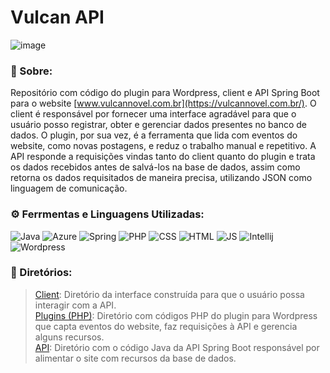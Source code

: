 # Vulcan API

![image](https://github.com/NeveScript/Vulcan-API/assets/123518676/41cbe60b-883b-423d-b89f-f54b792882be)

### 🔎 Sobre:
Repositório com código do plugin para Wordpress, client e API Spring Boot para o website [www.vulcannovel.com.br](https://vulcannovel.com.br/).
O client é responsável por fornecer uma interface agradável para que o usuário posso registrar, obter e gerenciar dados presentes no banco de dados. O plugin, por sua vez, é a ferramenta que lida com eventos do website, como novas postagens, e reduz o trabalho manual e repetitivo.
A API responde a requisições vindas tanto do client quanto do plugin e trata os dados recebidos antes de salvá-los na base de dados, assim como retorna os dados requisitados de maneira precisa, utilizando JSON como linguagem de comunicação.

### ⚙ Ferrmentas e Linguagens Utilizadas:
![Java](https://img.shields.io/badge/Java-orange?style=for-the-badge&logo=Java&logoColor=white) 
![Azure](https://img.shields.io/badge/Azure-blue?style=for-the-badge&logo=microsoft-azure&logoColor=white) 
![Spring](https://img.shields.io/badge/Spring%20Boot-green?style=for-the-badge&logo=spring-boot&logoColor=white) 
![PHP](https://img.shields.io/badge/PHP-blue?style=for-the-badge&logo=php&logoColor=white) 
![CSS](https://img.shields.io/badge/CSS-purple?style=for-the-badge&logo=css-3&logoColor=white) 
![HTML](https://img.shields.io/badge/HTML-orange?style=for-the-badge&logo=HTML&logoColor=white)
![JS](https://img.shields.io/badge/JavaScript-yellow?style=for-the-badge&logo=javascript&logoColor=white)
![Intellij](https://img.shields.io/badge/Intellij%20IDEA-gray?style=for-the-badge&logo=intellij-idea&logoColor=white) 
![Wordpress](https://img.shields.io/badge/Wordpress-black?style=for-the-badge&logo=wordpress&logoColor=white) 

### 📁 Diretórios:
> [Client](https://github.com/NeveScript/Vulcan-API/tree/master/src/main/client): Diretório da interface construída para que o usuário possa interagir com a API. <br>
> [Plugins (PHP)](https://github.com/NeveScript/Vulcan-API/tree/master/src/main/php): Diretório com códigos PHP do plugin para Wordpress que capta eventos do website, faz requisições à API e gerencia alguns recursos. <br>
> [API](https://github.com/NeveScript/Vulcan-API/tree/master/src/main/java/br/com/vulcan/jvulcan/api): Diretório com o código Java da API Spring Boot responsável por alimentar o site com recursos da base de dados.

